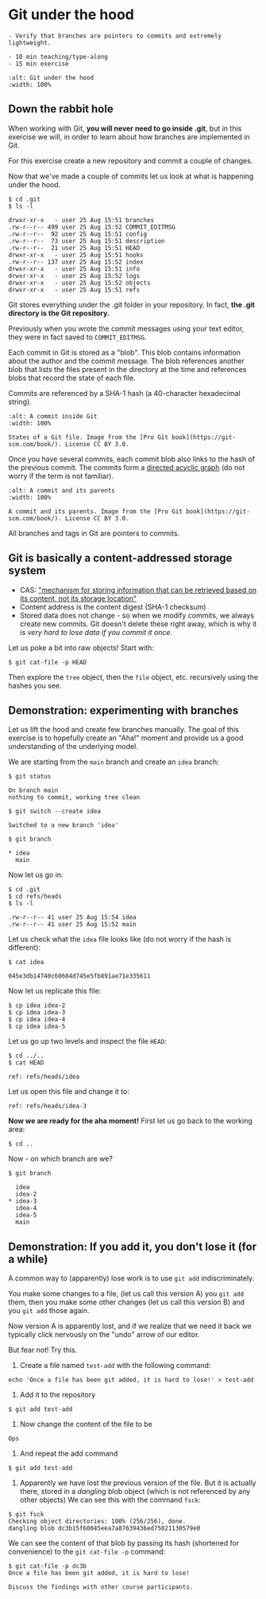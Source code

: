 # Git under the hood

```{objectives}
- Verify that branches are pointers to commits and extremely lightweight.
```

```{instructor-note}
- 10 min teaching/type-along
- 15 min exercise
```

```{figure} img/stranger.jpg
:alt: Git under the hood
:width: 100%
```


## Down the rabbit hole

When working with Git, **you will never need to go inside .git**, but in this
exercise we will, in order to learn about how branches are implemented in Git.

For this exercise create a new repository and commit a couple of changes.

Now that we've made a couple of commits let us look at what is happening under
the hood.

```console
$ cd .git
$ ls -l

drwxr-xr-x   - user 25 Aug 15:51 branches
.rw-r--r-- 499 user 25 Aug 15:52 COMMIT_EDITMSG
.rw-r--r--  92 user 25 Aug 15:51 config
.rw-r--r--  73 user 25 Aug 15:51 description
.rw-r--r--  21 user 25 Aug 15:51 HEAD
drwxr-xr-x   - user 25 Aug 15:51 hooks
.rw-r--r-- 137 user 25 Aug 15:52 index
drwxr-xr-x   - user 25 Aug 15:51 info
drwxr-xr-x   - user 25 Aug 15:52 logs
drwxr-xr-x   - user 25 Aug 15:52 objects
drwxr-xr-x   - user 25 Aug 15:51 refs
```

Git stores everything under the .git folder in your repository. In fact, **the
.git directory is the Git repository.**

Previously when you wrote the commit messages using your text editor, they
were in fact saved to `COMMIT_EDITMSG`.

Each commit in Git is stored as a "blob". This blob contains information about
the author and the commit message. The blob references another blob that lists
the files present in the directory at the time and references blobs that record
the state of each file.

Commits are referenced by a SHA-1 hash (a 40-character hexadecimal string).

```{figure} img/commit-and-tree.png
:alt: A commit inside Git
:width: 100%

States of a Git file. Image from the [Pro Git book](https://git-scm.com/book/). License CC BY 3.0.
```

Once you have several commits, each commit blob also links to the hash of the
previous commit. The commits form a [directed acyclic
graph](http://eagain.net/articles/git-for-computer-scientists/) (do not worry
if the term is not familiar).

```{figure} img/commits-and-parents.png
:alt: A commit and its parents
:width: 100%

A commit and its parents. Image from the [Pro Git book](https://git-scm.com/book/). License CC BY 3.0.
```

All branches and tags in Git are pointers to commits.


## Git is basically a content-addressed storage system

- CAS: ["mechanism for storing information that can be retrieved based on its content, not its storage location"](https://en.wikipedia.org/wiki/Content-addressable_storage)
- Content address is the content digest (SHA-1 checksum)
- Stored data does not change - so when we modify commits, we always create new
  commits.  Git doesn't delete these right away, which is why it is *very hard
  to lose data if you commit it once*.

Let us poke a bit into raw objects! Start with:

```console
$ git cat-file -p HEAD
```

Then explore the `tree` object, then the `file` object, etc. recursively using the hashes you see.


## Demonstration: experimenting with branches

Let us lift the hood and create few branches manually.  The
goal of this exercise is to hopefully create an "Aha!" moment and provide us a
good understanding of the underlying model.

We are starting from the `main` branch and create an `idea` branch:

```console
$ git status

On branch main
nothing to commit, working tree clean
```

```console
$ git switch --create idea

Switched to a new branch 'idea'
```

```console
$ git branch

* idea
  main
```

Now let us go in:

```console
$ cd .git
$ cd refs/heads
$ ls -l

.rw-r--r-- 41 user 25 Aug 15:54 idea
.rw-r--r-- 41 user 25 Aug 15:52 main
```

Let us check what the `idea` file looks like
(do not worry if the hash is different):
```console
$ cat idea

045e3db14740c60684d745e5fb891ae71e335611
```

Now let us replicate this file:
```console
$ cp idea idea-2
$ cp idea idea-3
$ cp idea idea-4
$ cp idea idea-5
```

Let us go up two levels and inspect the file `HEAD`:
```console
$ cd ../..
$ cat HEAD

ref: refs/heads/idea
```

Let us open this file and change it to:
```
ref: refs/heads/idea-3
```

**Now we are ready for the aha moment!**
First let us go back to the working area:
```console
$ cd ..
```

Now - on which branch are we?
```console
$ git branch

  idea
  idea-2
* idea-3
  idea-4
  idea-5
  main
```

## Demonstration: If you add it, you don't lose it (for a while)

A common way to (apparently) lose work
is to use `git add` indiscriminately.

You make some changes to a file, 
(let us call this version A)
you `git add` them,
then you make some other changes 
(let us call this version B)
and you `git add` those again.

Now version A is apparently lost,
and if we realize that we need it back
we typically click nervously on the "undo" arrow of our editor.

But fear not! Try this.
1. Create a file named `test-add` with the following command:
```
echo 'Once a file has been git added, it is hard to lose!' > test-add
```
1. Add it to the repository
```console
$ git add test-add
```
1. Now change the content of the file to be 
```
Ops
```
1. And repeat the add command
```console
$ git add test-add
```
1. Apparently we have lost the previous version of the file.
But it is actually there, stored in a *dangling* blob object
(which is not referenced by any other objects)
We can see this with the command `fsck`:
```console
$ git fsck
Checking object directories: 100% (256/256), done.
dangling blob dc3b15f60045eea7a87639436ed75021130579e0
```
We can see the content of that blob 
by passing its hash (shortened for convenience) 
to the `git cat-file -p` command:
```console
$ git cat-file -p dc3b
Once a file has been git added, it is hard to lose!
```


```{discussion}
Discuss the findings with other course participants.
```
